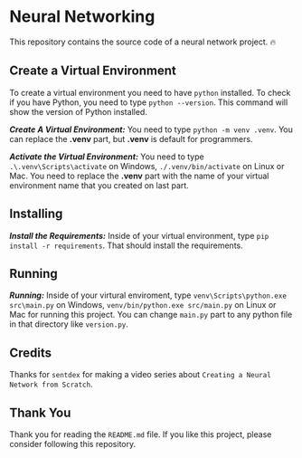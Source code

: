 # Neural Networking

This repository contains the source code of a neural network project. 🔥

## Create a Virtual Environment

To create a virtual environment you need to have `python` installed.
To check if you have Python, you need to type `python --version`. This command will show the version of Python installed.

***Create A Virtual Environment:*** You need to type `python -m venv .venv`. You can replace the **.venv** part, but **.venv** is default for programmers.

***Activate the Virtual Environment:*** You need to type `.\.venv\Scripts\activate` on Windows, `./.venv/bin/activate` on Linux or Mac. You need to replace the **.venv** part with the name of your virtual environment name that you created on last part.

## Installing

***Install the Requirements:*** Inside of your virtual environment, type `pip install -r requirements`. That should install the requirements.

## Running

***Running:*** Inside of your virtural enviroment, type `venv\Scripts\python.exe src\main.py` on Windows, `venv/bin/python.exe src/main.py` on Linux or Mac for running this project.
You can change `main.py` part to any python file in that directory like `version.py`.

## Credits

Thanks for `sentdex` for making a video series about `Creating a Neural Network from Scratch`.

## Thank You

Thank you for reading the `README.md` file. If you like this project, please consider following this repository.
